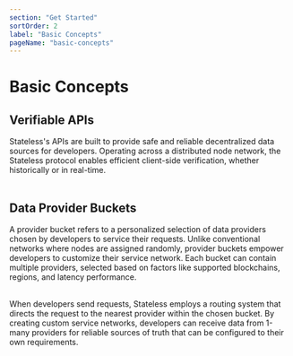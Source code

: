 ```yaml
---
section: "Get Started"
sortOrder: 2
label: "Basic Concepts"
pageName: "basic-concepts"
---
```

# Basic Concepts

## Verifiable APIs

Stateless's APIs are built to provide safe and reliable
decentralized data sources for developers. Operating across a
distributed node network, the Stateless protocol enables efficient client-side verification, whether historically or in real-time.
<br/><br/>

## Data Provider Buckets

A provider bucket refers to a personalized
selection of data providers chosen by developers to service their requests.
Unlike conventional networks where nodes are assigned randomly, provider
buckets empower developers to customize their service network. Each bucket can
contain multiple providers, selected based on factors like supported
blockchains, regions, and latency performance.
<br/><br/>

When developers send requests, Stateless employs a routing system that
directs the request to the nearest provider within the chosen bucket. By creating custom service networks, developers can receive data from 1-many providers for reliable sources of truth that can be configured to their own requirements.
<br/><br/>
